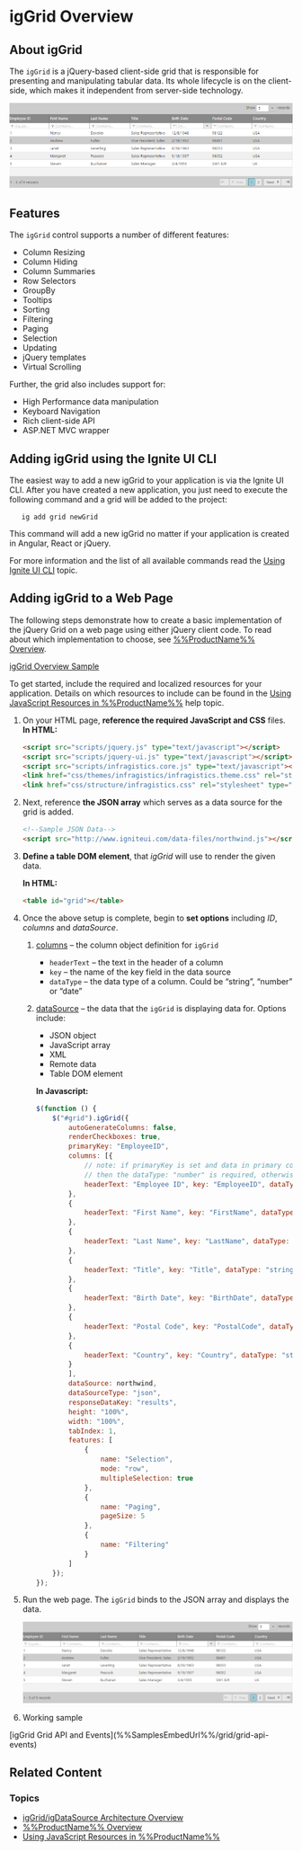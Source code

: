 ﻿<!--
|metadata|
{
    "fileName": "iggrid-overview",
    "controlName": "igGrid",
    "tags": ["Getting Started","Grids"]
}
|metadata|
-->

# igGrid Overview

## About igGrid

The `igGrid` is a jQuery-based client-side grid that is responsible for presenting and manipulating tabular data. Its whole lifecycle is on the client-side, which makes it independent from server-side technology.

![](images/igGrid_Overview_01.png)

## Features

The `igGrid` control supports a number of different features:

-   Column Resizing
-   Column Hiding
-   Column Summaries
-   Row Selectors
-   GroupBy
-   Tooltips
-   Sorting
-   Filtering
-   Paging
-   Selection
-   Updating
-   jQuery templates
-   Virtual Scrolling

Further, the grid also includes support for:

-   High Performance data manipulation
-   Keyboard Navigation
-   Rich client-side API
-   ASP.NET MVC wrapper
## Adding igGrid using the Ignite UI CLI
The easiest way to add a new igGrid to your application is via the Ignite UI CLI. After you have created a new application, you just need to execute the following command and a grid will be added to the project:
 ```
    ig add grid newGrid
 ```
 This command will add a new igGrid no matter if your application is created in Angular, React or jQuery.
  
 For more information and the list of all available commands read the [Using Ignite UI CLI](Using-Ignite-UI-CLI.html) topic.

## Adding igGrid to a Web Page

The following steps demonstrate how to create a basic implementation of the jQuery Grid on a web page using either jQuery client code. To read about which implementation to choose, see [%%ProductName%% Overview](NetAdvantage-for-jQuery-Overview.html).

[igGrid Overview Sample](%%SamplesUrl%%/grid/overview)

To get started, include the required and localized resources for your application. Details on which resources to include can be found in the [Using JavaScript Resources in %%ProductName%%](Deployment-Guide-JavaScript-Resources.html) help topic.

1.  On your HTML page, **reference the required JavaScript and CSS** files. **In HTML:**

    ```html
    <script src="scripts/jquery.js" type="text/javascript"></script>
    <script src="scripts/jquery-ui.js" type="text/javascript"></script>
    <script src="scripts/infragistics.core.js" type="text/javascript"></script><script src="scripts/infragistics.lob.js" type="text/javascript"></script>
    <link href="css/themes/infragistics/infragistics.theme.css" rel="stylesheet" type="text/css" />
    <link href="css/structure/infragistics.css" rel="stylesheet" type="text/css" />
    ```

2. Next, reference **the JSON array** which serves as a data source for the grid is added.
    ```html
    <!--Sample JSON Data-->
    <script src="http://www.igniteui.com/data-files/northwind.js"></script>
    ```

3. **Define a table DOM element**, that *igGrid* will use to render the given data.

    **In HTML:**

    ```html
    <table id="grid"></table>
    ```

4. Once the above setup is complete, begin to **set options** including *ID*, *columns* and *dataSource*.

    1.  [columns](%%jQueryApiUrl%%/ui.iggrid#options:columns) – the column object definition for `igGrid`
        -   `headerText` – the text in the header of a column
        -   `key` – the name of the key field in the data source
        -   `dataType` – the data type of a column. Could be “string”, “number” or “date”

    2.  [dataSource](%%jQueryApiUrl%%/ui.iggrid#options:dataSource) – the data that the `igGrid` is displaying data for. Options include:
	    -   JSON object
	    -   JavaScript array
	    -   XML
	    -   Remote data
	    -   Table DOM element

	    **In Javascript:**

	    ```js
	    $(function () {
            $("#grid").igGrid({
                autoGenerateColumns: false,
                renderCheckboxes: true,
                primaryKey: "EmployeeID",
                columns: [{
                    // note: if primaryKey is set and data in primary column contains numbers,
                    // then the dataType: "number" is required, otherwise, dataSource may misbehave
                    headerText: "Employee ID", key: "EmployeeID", dataType: "number"
                },
                {
                    headerText: "First Name", key: "FirstName", dataType: "string"
                },
                {
                    headerText: "Last Name", key: "LastName", dataType: "string"
                },
                {
                    headerText: "Title", key: "Title", dataType: "string"
                },
                {
                    headerText: "Birth Date", key: "BirthDate", dataType: "date"
                },
                {
                    headerText: "Postal Code", key: "PostalCode", dataType: "string"
                },
                {
                    headerText: "Country", key: "Country", dataType: "string"
                }
                ],
                dataSource: northwind,
                dataSourceType: "json",
                responseDataKey: "results",
                height: "100%",
                width: "100%",
                tabIndex: 1,
                features: [
                    {
                        name: "Selection",
                        mode: "row",
                        multipleSelection: true
                    },
                    {
                        name: "Paging",
                        pageSize: 5
                    },
                    {
                        name: "Filtering"
                    }
                ]
            });
        });
	    ```

5.  Run the web page. The `igGrid` binds to the JSON array and displays the data.

     ![](images/igGrid_Overview_02.png)

6. Working sample

<div class="embed-sample">
    [igGrid Grid API and Events](%%SamplesEmbedUrl%%/grid/grid-api-events)
</div>

## Related Content

### Topics

-   [igGrid/igDataSource Architecture Overview](igGrid-igDataSource-Architecture-Overview.html)
-   [%%ProductName%% Overview](NetAdvantage-for-jQuery-Overview.html) 
-   [Using JavaScript Resources in %%ProductName%%](Deployment-Guide-JavaScript-Resources.html)








